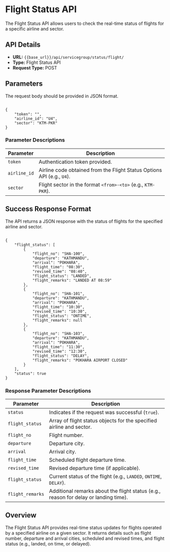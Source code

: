 
# Flight Status API

The Flight Status API allows users to check the real-time status of flights for a specific airline and sector.

## API Details

- **URL:** `{{base_url}}/api/servicegroup/status/flight/`
- **Type:** Flight Status API
- **Request Type:** POST

## Parameters

The request body should be provided in JSON format.

<pre><code class="json">
{
    "token": "<provided_token>",
    "airline_id": "U4",
    "sector": "KTM-PKR"
}
</code></pre>

### Parameter Descriptions

| Parameter | Description |
|-----------|-------------|
| `token` | Authentication token provided. |
| `airline_id` | Airline code obtained from the Flight Status Options API (e.g., `U4`). |
| `sector` | Flight sector in the format `<from>-<to>` (e.g., `KTM-PKR`). |

## Success Response Format

The API returns a JSON response with the status of flights for the specified airline and sector.

<pre><code class="json">
{
    "flight_status": [
        {
            "flight_no": "SHA-100",
            "departure": "KATHMANDU",
            "arrival": "POKHARA",
            "flight_time": "08:30",
            "revised_time": "08:40",
            "flight_status": "LANDED",
            "flight_remarks": "LANDED AT 08:59"
        },
        {
            "flight_no": "SHA-101",
            "departure": "KATHMANDU",
            "arrival": "POKHARA",
            "flight_time": "10:30",
            "revised_time": "10:30",
            "flight_status": "ONTIME",
            "flight_remarks": null
        },
        {
            "flight_no": "SHA-103",
            "departure": "KATHMANDU",
            "arrival": "POKHARA",
            "flight_time": "11:30",
            "revised_time": "12:30",
            "flight_status": "DELAY",
            "flight_remarks": "POKHARA AIRPORT CLOSED"
        }
    ],
    "status": true
}
</code></pre>

### Response Parameter Descriptions

| Parameter | Description |
|-----------|-------------|
| `status` | Indicates if the request was successful (`true`). |
| `flight_status` | Array of flight status objects for the specified airline and sector. |
| `flight_no` | Flight number. |
| `departure` | Departure city. |
| `arrival` | Arrival city. |
| `flight_time` | Scheduled flight departure time. |
| `revised_time` | Revised departure time (if applicable). |
| `flight_status` | Current status of the flight (e.g., `LANDED`, `ONTIME`, `DELAY`). |
| `flight_remarks` | Additional remarks about the flight status (e.g., reason for delay or landing time). |

## Overview

The Flight Status API provides real-time status updates for flights operated by a specified airline on a given sector. It returns details such as flight number, departure and arrival cities, scheduled and revised times, and flight status (e.g., landed, on time, or delayed).

